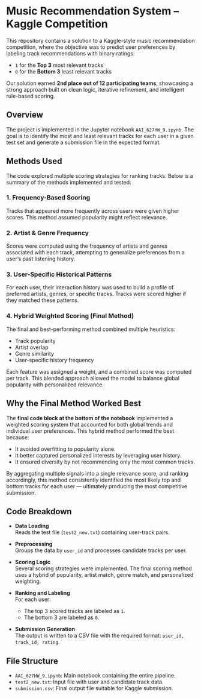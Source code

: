 # Music Recommendation System – Kaggle Competition

This repository contains a solution to a Kaggle-style music recommendation competition, where the objective was to predict user preferences by labeling track recommendations with binary ratings:  
- `1` for the **Top 3** most relevant tracks  
- `0` for the **Bottom 3** least relevant tracks  

Our solution earned **2nd place out of 12 participating teams**, showcasing a strong approach built on clean logic, iterative refinement, and intelligent rule-based scoring.

## Overview

The project is implemented in the Jupyter notebook `AAI_627HW_9.ipynb`. The goal is to identify the most and least relevant tracks for each user in a given test set and generate a submission file in the expected format.

## Methods Used

The code explored multiple scoring strategies for ranking tracks. Below is a summary of the methods implemented and tested:

### 1. **Frequency-Based Scoring**
Tracks that appeared more frequently across users were given higher scores. This method assumed popularity might reflect relevance.

### 2. **Artist & Genre Frequency**
Scores were computed using the frequency of artists and genres associated with each track, attempting to generalize preferences from a user’s past listening history.

### 3. **User-Specific Historical Patterns**
For each user, their interaction history was used to build a profile of preferred artists, genres, or specific tracks. Tracks were scored higher if they matched these patterns.

### 4. **Hybrid Weighted Scoring (Final Method)**
The final and best-performing method combined multiple heuristics:
- Track popularity
- Artist overlap
- Genre similarity
- User-specific history frequency

Each feature was assigned a weight, and a combined score was computed per track. This blended approach allowed the model to balance global popularity with personalized relevance.

## Why the Final Method Worked Best

The **final code block at the bottom of the notebook** implemented a weighted scoring system that accounted for both global trends and individual user preferences. This hybrid method performed the best because:
- It avoided overfitting to popularity alone.
- It better captured personalized interests by leveraging user history.
- It ensured diversity by not recommending only the most common tracks.

By aggregating multiple signals into a single relevance score, and ranking accordingly, this method consistently identified the most likely top and bottom tracks for each user — ultimately producing the most competitive submission.

## Code Breakdown

- **Data Loading**  
  Reads the test file (`test2_new.txt`) containing user-track pairs.

- **Preprocessing**  
  Groups the data by `user_id` and processes candidate tracks per user.

- **Scoring Logic**  
  Several scoring strategies were implemented. The final scoring method uses a hybrid of popularity, artist match, genre match, and personalized weighting.

- **Ranking and Labeling**  
  For each user:
  - The top 3 scored tracks are labeled as `1`.
  - The bottom 3 are labeled as `0`.

- **Submission Generation**  
  The output is written to a CSV file with the required format: `user_id, track_id, rating`.

## File Structure

- `AAI_627HW_9.ipynb`: Main notebook containing the entire pipeline.
- `test2_new.txt`: Input file with user and candidate track data.
- `submission.csv`: Final output file suitable for Kaggle submission.


